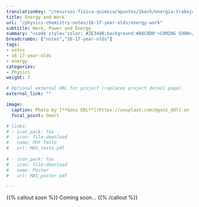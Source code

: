 ```yaml
---
translationKey: "/recursos-fisica-quimica/apuntes/1bach/energia-trabajo"
title: Energy and Work
url: "/physics-chemistry-notes/16-17-year-olds/energy-work"
subtitle: Work, Power and Energy
summary: "<code style='color: #2E3440;background:#88C0D0'>COMING SOON</code> <br> Work. Power. Energy. Work-Energy Theorem. Conservative Systems."
breadcrumbs: ["notes","16-17-year-olds"]
tags:
- notes
- 16-17-year-olds
- energy
categories:
- Physics
weight: 7

# Optional external URL for project (replaces project detail page).
external_link: ""

image:
  caption: Photo by [**Gonz DDL**](https://unsplash.com/@gonz_ddl) on [Unsplash](https://unsplash.com)
  focal_point: Smart

# links:
# - icon_pack: fas
#   icon: file-download
#   name: PDF Texto
#   url: MAS_texto.pdf
  
# - icon_pack: fas
#   icon: file-download
#   name: Póster
#   url: MAS_poster.pdf

---
```


{{% callout soon %}}
Coming soon...
{{% /callout %}}
